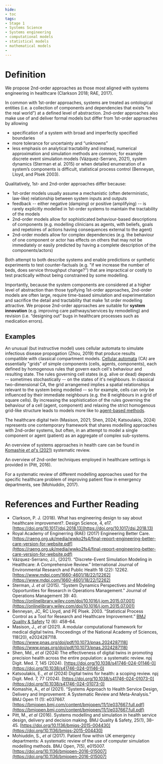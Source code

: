 ```yaml
---
hide:
- toc
tags:
- Stage 1
- Systems Science
- Systems engineering
- computational models
- statistical models
- mathematical models
- 
---
```


# Definition
We propose 2nd-order approaches as those most aligned with systems engineering in healthcare (Clarkson 2018; RAE, 2017). 

In common with 1st-order approaches, systems are treated as ontological entities (i.e. a collection of components and dependencies that exists “in the real world”) at a defined level of abstraction.  2nd-order approaches also make use of and deliver formal models but differ from 1st-order approaches by allowing

 * specification of a system with broad and imperfectly specified boundaries
 * more tolerance for uncertainty and “unknowns”
 * less emphasis on analytical tractability and instead, numerical approximation and simulation methods are common; for example discrete event simulation models (Vázquez-Serrano, 2021), system dynamics (Sterman et al. 2015) or when detailed enumeration of a system’s components is difficult, statistical process control (Benneyan, Lloyd, and Plsek 2003). 

Qualitatively, 1st- and 2nd-order approaches differ because:

 * 1st-order models usually assume a mechanistic (often deterministic, law-like) relationship between system inputs and outputs
 * feedback -- either negative (damping) or positive (amplifying) -- is rarely explicitly modelled in 1st-order systems to maintain the tractability of the models
 * 2nd-order models allow for sophisticated behaviour-based descriptions of components (e.g. modelling clinicians as agents, with beliefs, goals and repetoires of actions having consequences external to the agent)
 * 2nd-order models allow for complex dependencies (e.g. the behaviour of one component or actor has effects on others that may not be immediately or easily predicted by having a complete description of the components/actors)

Both attempt to both describe systems and enable predictions or synthetic experiments to test counter-factuals (e.g. "if we increase the number of beds, does service throughput change?") that are impractical or costly to test practically without being constrained by some modelling.

Importantly, because the system components are considered at a higher level of abstraction than those typifying 1st-order approaches, 2nd-order models are often large, require time-based simulation and experimentation and sacrifice the detail and tractability that make 1st order modelling attractive.  We propose 2nd-order approaches are suitable for **system innovation** (e.g. improving care pathways/services by remodelling) and revision (i.e. “designing out” bugs in healthcare processes such as medication errors). 

## Examples
An unusual (but instructive model) uses cellular automata to simulate infectious disease propogation (Zhou, 2019) that produce results compatible with classical compartment models.  [Cellular automata](https://en.wikipedia.org/wiki/Cellular_automaton) (CA) are essentially "grids" of simple components (cells, agents, components), each defined by homogenous rules that govern each cell's behaviour and resulting state.  The rules governing cell states (e.g. alive or dead) depends -- sometimes stochastically -- on the states of it's neighbours.  In classical two-dimensional CA, the grid arrangemed implies a spatial relationships relevant to the system being modelled -- so for example, cells can only be influenced by their immediate neighbours (e.g. the 8 neighbours in a grid of square cells).  By increasing the sophistication of the rules governing the behaviour of a cell (agent, component) and relaxing the strict homogenous grid-like structure leads to models more like to [agent-based methods](https://en.wikipedia.org/wiki/Agent-based_model).

The healthcare digital twin (Masison, 2021; Shen, 2024; Katsoulakis, 2024) represents one contemporary framework that shares modelling approaches with 2nd-order systems, but often, in an attempt to model a single component or agent (patient) as an aggregate of complex sub-systems.

An overview of systems approaches in health care can be found in [Komashie *et al*'s (2021)](https://bmjopen.bmj.com/content/bmjopen/11/1/e037667.full.pdf) systematic review.  

An overview of 2nd-order techniques employed in healthcare settings is provided in (Pitt, 2016).

For a systematic review of different modelling approaches used for the specific healthcare problem of improving patient flow in emergency departments, see (Mohiuddin, 2017).



# References and Further Reading
  * Clarkson, P. J. (2018). What has engineering design to say about healthcare improvement?. Design Science, 4, e17. [https://doi.org/10.1017/dsj.2018.13](https://doi.org/10.1017/dsj.2018.13)
  * Royal Academy of Enginerring (RAE) (2017) Engineering Better Care. [https://raeng.org.uk/media/wwko2fs4/final-report-engineering-better-care-version-for-website.pdf](https://raeng.org.uk/media/wwko2fs4/final-report-engineering-better-care-version-for-website.pdf)
  * Vázquez-Serrano, J.I., (2021). “Discrete-Event Simulation Modeling in Healthcare: A Comprehensive Review.” International Journal of Environmental Research and Public Health 18 (22): 12262. [https://www.mdpi.com/1660-4601/18/22/12262](https://www.mdpi.com/1660-4601/18/22/12262)
  * Sterman, J. *et al* (2015). “System Dynamics Perspectives and Modeling Opportunities for Research in Operations Management.” Journal of Operations Management 39: 40. [https://onlinelibrary.wiley.com/doi/10.1016/j.jom.2015.07.001](https://onlinelibrary.wiley.com/doi/10.1016/j.jom.2015.07.001)
  * Benneyan, JC, RC Lloyd, and PE Plsek. 2003. “Statistical Process Control as a Tool for Research and Healthcare Improvement.” [BMJ Quality & Safety](https://qualitysafety.bmj.com/content/qhc/12/6/458.full.pdf?casa_token=tbKNbw0ZOIAAAAAA:sIQycJmlh-3h9Y4IBSJD_16AKydevbrUhB1adjxr8UIV99HMufE4-D2pNoDStWUaf7VZqSnoZSKd) 12 (6): 458–64.
  * Masison, J., *et al* (2021). A modular computational framework for medical digital twins. Proceedings of the National Academy of Sciences, 118(20), e2024287118. [https://www.pnas.org/doi/pdf/10.1073/pnas.2024287118](https://www.pnas.org/doi/pdf/10.1073/pnas.2024287118)
  * Shen, Md., *et al* (2024) The effectiveness of digital twins in promoting precision health across the entire population: a systematic review. npj Digit. Med. 7, 145 (2024). [https://doi.org/10.1038/s41746-024-01146-0](https://doi.org/10.1038/s41746-024-01146-0)
  * Katsoulakis, E., *et al* (2024) Digital twins for health: a scoping review. npj Digit. Med. 7, 77 (2024). [https://doi.org/10.1038/s41746-024-01073-0](https://doi.org/10.1038/s41746-024-01073-0)
  * Komashie, A., *et al* (2021). “Systems Approach to Health Service Design, Delivery and Improvement: A Systematic Review and Meta-Analysis.” BMJ Open 11 (1): e037667. [https://bmjopen.bmj.com/content/bmjopen/11/1/e037667.full.pdf](https://bmjopen.bmj.com/content/bmjopen/11/1/e037667.full.pdf)
  * Pitt, M., *et al* (2016). Systems modelling and simulation in health service design, delivery and decision making. BMJ Quality & Safety, 25(1), 38–45. [https://doi.org/10.1136/bmjqs-2015-004430](https://doi.org/10.1136/bmjqs-2015-004430)
  * Mohiuddin, S., *et al* (2017). Patient flow within UK emergency departments: A systematic review of the use of computer simulation modelling methods. BMJ Open, 7(5), e015007. [https://doi.org/10.1136/bmjopen-2016-015007](https://doi.org/10.1136/bmjopen-2016-015007)



